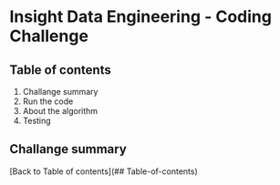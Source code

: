 # Insight Data Engineering - Coding Challenge

## Table of contents
1. Challange summary
2. Run the code 
3. About the algorithm
4. Testing


## Challange summary 
[Back to Table of contents](## Table-of-contents)
